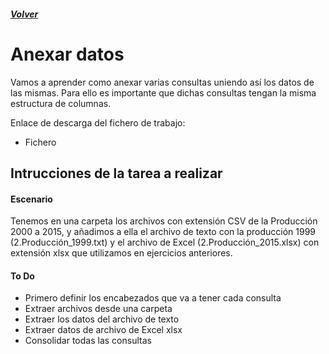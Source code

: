 ##### [Volver](/Herramientas-avanzadas-de-excel/pages/Indice_curso.html)
<script src="https://kit.fontawesome.com/065728df02.js" crossorigin="anonymous"></script>

# Anexar datos
 
Vamos a aprender como anexar varias consultas uniendo así los datos de las mismas. Para ello es importante que dichas consultas tengan la misma estructura de columnas.

Enlace de descarga del fichero de trabajo:  

* Fichero <a href="/Herramientas-avanzadas-de-excel/downloads/10.Produccion_2010_2014.zip"><i class="far fa-file-archive"></i></a> 


## Intrucciones de la tarea a realizar

#### Escenario
Tenemos en una carpeta los archivos con extensión CSV de la Producción 2000 a 2015, y añadimos a ella el archivo de texto con la producción 1999 (2.Producción_1999.txt) y el archivo de Excel (2.Producción_2015.xlsx) con extensión xlsx que utilizamos en ejercicios anteriores.

#### To Do

* Primero  definir los encabezados que va a tener cada consulta
* Extraer archivos desde una carpeta
* Extraer los datos del archivo de texto
* Extraer datos de archivo de Excel xlsx
* Consolidar todas las consultas




